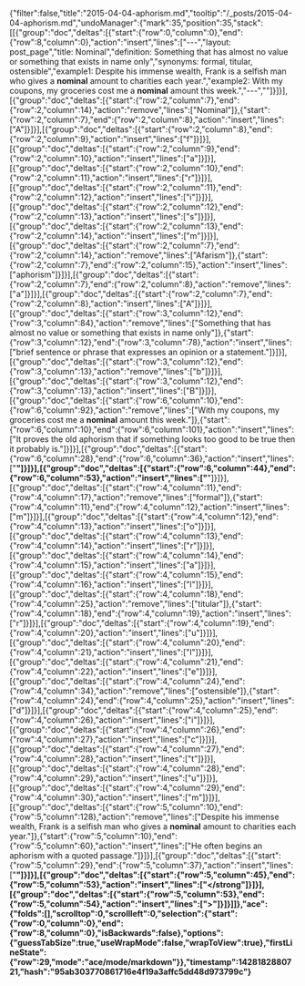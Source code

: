 {"filter":false,"title":"2015-04-04-aphorism.md","tooltip":"/_posts/2015-04-04-aphorism.md","undoManager":{"mark":35,"position":35,"stack":[[{"group":"doc","deltas":[{"start":{"row":0,"column":0},"end":{"row":8,"column":0},"action":"insert","lines":["---","layout: post_page","title: Nominal","definition: Something that has almost no value or something that exists in name only","synonyms:  formal, titular, ostensible","example1: Despite his immense wealth, Frank is a selfish man who gives a <strong>nominal</strong> amount to charities each year.","example2: With my coupons, my groceries cost me a <strong>nominal</strong> amount this week.","---",""]}]}],[{"group":"doc","deltas":[{"start":{"row":2,"column":7},"end":{"row":2,"column":14},"action":"remove","lines":["Nominal"]},{"start":{"row":2,"column":7},"end":{"row":2,"column":8},"action":"insert","lines":["A"]}]}],[{"group":"doc","deltas":[{"start":{"row":2,"column":8},"end":{"row":2,"column":9},"action":"insert","lines":["f"]}]}],[{"group":"doc","deltas":[{"start":{"row":2,"column":9},"end":{"row":2,"column":10},"action":"insert","lines":["a"]}]}],[{"group":"doc","deltas":[{"start":{"row":2,"column":10},"end":{"row":2,"column":11},"action":"insert","lines":["r"]}]}],[{"group":"doc","deltas":[{"start":{"row":2,"column":11},"end":{"row":2,"column":12},"action":"insert","lines":["i"]}]}],[{"group":"doc","deltas":[{"start":{"row":2,"column":12},"end":{"row":2,"column":13},"action":"insert","lines":["s"]}]}],[{"group":"doc","deltas":[{"start":{"row":2,"column":13},"end":{"row":2,"column":14},"action":"insert","lines":["m"]}]}],[{"group":"doc","deltas":[{"start":{"row":2,"column":7},"end":{"row":2,"column":14},"action":"remove","lines":["Afarism"]},{"start":{"row":2,"column":7},"end":{"row":2,"column":15},"action":"insert","lines":["aphorism"]}]}],[{"group":"doc","deltas":[{"start":{"row":2,"column":7},"end":{"row":2,"column":8},"action":"remove","lines":["a"]}]}],[{"group":"doc","deltas":[{"start":{"row":2,"column":7},"end":{"row":2,"column":8},"action":"insert","lines":["A"]}]}],[{"group":"doc","deltas":[{"start":{"row":3,"column":12},"end":{"row":3,"column":84},"action":"remove","lines":["Something that has almost no value or something that exists in name only"]},{"start":{"row":3,"column":12},"end":{"row":3,"column":78},"action":"insert","lines":["brief sentence or phrase that expresses an opinion or a statement."]}]}],[{"group":"doc","deltas":[{"start":{"row":3,"column":12},"end":{"row":3,"column":13},"action":"remove","lines":["b"]}]}],[{"group":"doc","deltas":[{"start":{"row":3,"column":12},"end":{"row":3,"column":13},"action":"insert","lines":["B"]}]}],[{"group":"doc","deltas":[{"start":{"row":6,"column":10},"end":{"row":6,"column":92},"action":"remove","lines":["With my coupons, my groceries cost me a <strong>nominal</strong> amount this week."]},{"start":{"row":6,"column":10},"end":{"row":6,"column":101},"action":"insert","lines":["It proves the old aphorism that if something looks too good to be true then it probably is."]}]}],[{"group":"doc","deltas":[{"start":{"row":6,"column":28},"end":{"row":6,"column":36},"action":"insert","lines":["<strong>"]}]}],[{"group":"doc","deltas":[{"start":{"row":6,"column":44},"end":{"row":6,"column":53},"action":"insert","lines":["</strong>"]}]}],[{"group":"doc","deltas":[{"start":{"row":4,"column":11},"end":{"row":4,"column":17},"action":"remove","lines":["formal"]},{"start":{"row":4,"column":11},"end":{"row":4,"column":12},"action":"insert","lines":["m"]}]}],[{"group":"doc","deltas":[{"start":{"row":4,"column":12},"end":{"row":4,"column":13},"action":"insert","lines":["o"]}]}],[{"group":"doc","deltas":[{"start":{"row":4,"column":13},"end":{"row":4,"column":14},"action":"insert","lines":["r"]}]}],[{"group":"doc","deltas":[{"start":{"row":4,"column":14},"end":{"row":4,"column":15},"action":"insert","lines":["a"]}]}],[{"group":"doc","deltas":[{"start":{"row":4,"column":15},"end":{"row":4,"column":16},"action":"insert","lines":["l"]}]}],[{"group":"doc","deltas":[{"start":{"row":4,"column":18},"end":{"row":4,"column":25},"action":"remove","lines":["titular"]},{"start":{"row":4,"column":18},"end":{"row":4,"column":19},"action":"insert","lines":["r"]}]}],[{"group":"doc","deltas":[{"start":{"row":4,"column":19},"end":{"row":4,"column":20},"action":"insert","lines":["u"]}]}],[{"group":"doc","deltas":[{"start":{"row":4,"column":20},"end":{"row":4,"column":21},"action":"insert","lines":["l"]}]}],[{"group":"doc","deltas":[{"start":{"row":4,"column":21},"end":{"row":4,"column":22},"action":"insert","lines":["e"]}]}],[{"group":"doc","deltas":[{"start":{"row":4,"column":24},"end":{"row":4,"column":34},"action":"remove","lines":["ostensible"]},{"start":{"row":4,"column":24},"end":{"row":4,"column":25},"action":"insert","lines":["d"]}]}],[{"group":"doc","deltas":[{"start":{"row":4,"column":25},"end":{"row":4,"column":26},"action":"insert","lines":["i"]}]}],[{"group":"doc","deltas":[{"start":{"row":4,"column":26},"end":{"row":4,"column":27},"action":"insert","lines":["c"]}]}],[{"group":"doc","deltas":[{"start":{"row":4,"column":27},"end":{"row":4,"column":28},"action":"insert","lines":["t"]}]}],[{"group":"doc","deltas":[{"start":{"row":4,"column":28},"end":{"row":4,"column":29},"action":"insert","lines":["u"]}]}],[{"group":"doc","deltas":[{"start":{"row":4,"column":29},"end":{"row":4,"column":30},"action":"insert","lines":["m"]}]}],[{"group":"doc","deltas":[{"start":{"row":5,"column":10},"end":{"row":5,"column":128},"action":"remove","lines":["Despite his immense wealth, Frank is a selfish man who gives a <strong>nominal</strong> amount to charities each year."]},{"start":{"row":5,"column":10},"end":{"row":5,"column":60},"action":"insert","lines":["He often begins an aphorism with a quoted passage."]}]}],[{"group":"doc","deltas":[{"start":{"row":5,"column":29},"end":{"row":5,"column":37},"action":"insert","lines":["<strong>"]}]}],[{"group":"doc","deltas":[{"start":{"row":5,"column":45},"end":{"row":5,"column":53},"action":"insert","lines":["</strong"]}]}],[{"group":"doc","deltas":[{"start":{"row":5,"column":53},"end":{"row":5,"column":54},"action":"insert","lines":[">"]}]}]]},"ace":{"folds":[],"scrolltop":0,"scrollleft":0,"selection":{"start":{"row":0,"column":0},"end":{"row":8,"column":0},"isBackwards":false},"options":{"guessTabSize":true,"useWrapMode":false,"wrapToView":true},"firstLineState":{"row":29,"mode":"ace/mode/markdown"}},"timestamp":1428182880721,"hash":"95ab303770861716e4f19a3affc5dd48d973799c"}
